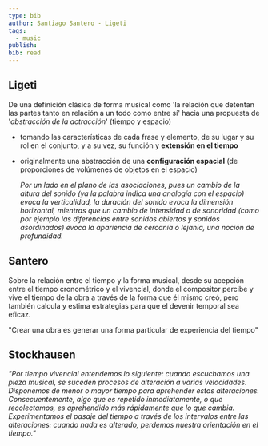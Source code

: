 ```yaml
---
type: bib
author: Santiago Santero - Ligeti
tags:
  - music
publish: 
bib: read
---
```

## Ligeti
De una definición clásica de forma musical como 'la relación que detentan las partes tanto en relación a un todo como entre sí' hacia una propuesta de '*abstracción de la actracción*' (tiempo y espacio)
- tomando las características de cada frase y elemento, de su lugar y su rol en el conjunto, y a su vez, su función y **extensión en el tiempo**
- originalmente una abstracción de una **configuración espacial** (de proporciones de volúmenes de objetos en el espacio)

	*Por un lado en el plano de las asociaciones, pues un cambio de la altura del sonido (ya la palabra indica una analogía con el espacio) evoca la verticalidad, la duración del sonido evoca la dimensión horizontal, mientras que un cambio de intensidad o de sonoridad (como por ejemplo las diferencias entre sonidos abiertos y sonidos asordinados) evoca la apariencia de cercanía o lejanía, una noción de profundidad.*

## Santero
Sobre la relación entre el tiempo y la forma musical, desde su acepción entre el tiempo cronométrico y el vivencial, donde el compositor percibe y vive el tiempo de la obra a través de la forma que él mismo creó, pero también calcula y estima estrategias para que el devenir temporal sea eficaz.

"Crear una obra es generar una forma particular de experiencia del tiempo"

## Stockhausen
*"Por tiempo vivencial entendemos lo siguiente: cuando escuchamos una pieza musical, se suceden procesos de alteración a varias velocidades. Disponemos de menor o mayor tiempo para aprehender estas alteraciones. Consecuentemente, algo que es repetido inmediatamente, o que recolectamos, es aprehendido más rápidamente que lo que cambia. Experimentamos el pasaje del tiempo a través de los intervalos entre las alteraciones: cuando nada es alterado, perdemos nuestra orientación en el tiempo."*

